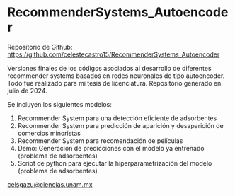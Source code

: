 # RecommenderSystems_Autoencoder

Repositorio de Github: https://github.com/celestecastro15/RecommenderSystems_Autoencoder

Versiones finales de los códigos asociados al desarrollo de diferentes recommender systems basados en redes neuronales de tipo autoencoder.
Todo fue realizado para mi tesis de licenciatura.
Repositorio generado en julio de 2024.

Se incluyen los siguientes modelos:
1. Recommender System para una detección eficiente de adsorbentes
2. Recommender System para predicción de aparición y desaparición de comercios minoristas
3. Recommender System para recomendación de películas
4. Demo: Generación de predicciones con el modelo ya entrenado (problema de adsorbentes)
5. Script de python para ejecutar la hiperparametrización del modelo (problema de adsorbentes)

celsgazu@ciencias.unam.mx
